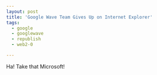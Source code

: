 ```yaml
---
layout: post
title: 'Google Wave Team Gives Up on Internet Explorer'
tags:
  - google
  - googlewave
  - republish
  - web2-0

---
```


Ha! Take that Microsoft!
